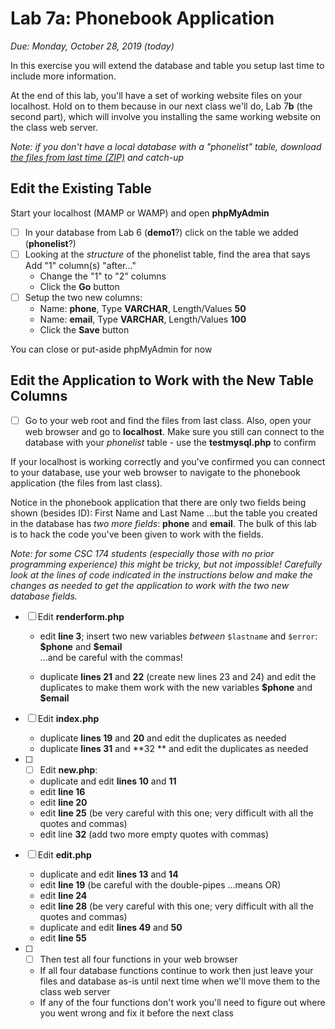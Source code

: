 # Lab 7a: Phonebook Application

*Due: Monday, October 28, 2019 (today)* 

In this exercise you will extend the database and table you setup last time to include more information.

At the end of this lab, you'll have a set of working website files on your localhost.  Hold on to them because in our next class we'll do, Lab 7**b** (the second part), which will involve you installing the same working website on the class web server.

*Note: if you don't have a local database with a "phonelist" table, download [the files from last time (ZIP)](../15-php-mysql2/four-functions.zip) and catch-up*

## Edit the Existing Table

Start your localhost (MAMP or WAMP) and open **phpMyAdmin**

- [ ] In your database from Lab 6 (**demo1**?) click on the table we added (**phonelist**?)
- [ ] Looking at the *structure* of the phonelist table, find the area that says Add "1" column(s) "after..."
  - Change the "1" to "2" columns
  - Click the **Go** button
- [ ] Setup the two new columns:
  - Name: **phone**, Type **VARCHAR**, Length/Values **50**
  - Name: **email**, Type **VARCHAR**, Length/Values **100**
  - Click the **Save** button

You can close or put-aside phpMyAdmin for now

## Edit the Application to Work with the New Table Columns

- [ ] Go to your web root and find the files from last class.  Also, open your web browser and go to **localhost**.  Make sure you still can connect to the database with your *phonelist* table - use the **testmysql.php** to confirm

If your localhost is working correctly and you've confirmed you can connect to your database, use your web browser to navigate to the phonebook application (the files from last class).

Notice in the phonebook application that there are only two fields being shown (besides ID): First Name and Last Name ...but the table you created in the database has *two more fields*: **phone** and **email**.  The bulk of this lab is to hack the code you've been given to work with the fields.  

*Note: for some CSC 174 students (especially those with no prior programming experience) this might be tricky, but not impossible! Carefully look at the lines of code indicated in the instructions below and make the changes as needed to get the application to work with the two new database fields.*

- [ ] Edit **renderform.php**

  - edit **line 3**; insert two new variables *between* `$lastname` and `$error`: <br>**\$phone** and **\$email**<br>...and be careful with the commas!

  - duplicate **lines 21** and **22** (create new lines 23 and 24) and edit the duplicates to make them work with the new variables **\$phone** and **\$email**

- [ ] Edit **index.php**
  - duplicate **lines 19** and **20** and edit the duplicates as needed
  - duplicate **lines 31** and **32 ** and edit the duplicates as needed

- [ ] - [ ] Edit **new.php**:
  - duplicate and edit **lines 10** and **11**
  - edit **line 16**
  - edit **line 20**
  - edit **line 25** (be very careful with this one; very difficult with all the quotes and commas)
  - edit line **32** (add two more empty quotes with commas)

- [ ] Edit **edit.php**
  - duplicate and edit **lines 13** and **14**
  - edit **line 19** (be careful with the double-pipes ...means OR)
  - edit **line 24**
  - edit **line 28** (be very careful with this one; very difficult with all the quotes and commas)
  - duplicate and edit **lines 49** and **50**
  - edit **line 55**

- [ ] - [ ] Then test all four functions in your web browser
  - If all four database functions continue to work then just leave your files and database as-is until next time when we'll move them to the class web server
  - If any of the four functions don't work you'll need to figure out where you went wrong and fix it before the next class



